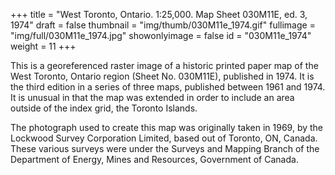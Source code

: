 +++
title = "West Toronto, Ontario. 1:25,000. Map Sheet 030M11E, ed. 3, 1974"
draft = false
thumbnail = "img/thumb/030M11e_1974.gif"
fullimage = "img/full/030M11e_1974.jpg"
showonlyimage = false
id = "030M11e_1974"
weight = 11
+++

This is a georeferenced raster image of a historic printed paper map of the West Toronto, Ontario region (Sheet No. 030M11E), published in 1974. It is the third edition in a series of three maps, published between 1961 and 1974. It is unusual in that the map was extended in order to include an area outside of the index grid, the Toronto Islands.
<!--more-->

The photograph used to create this map was originally taken in 1969, by the Lockwood Survey Corporation Limited, based out of Toronto, ON, Canada. These various surveys were under the Surveys and Mapping Branch of the Department of Energy, Mines and Resources, Government of Canada.

<!-- [View in Scholars GeoPortal](http://geo.scholarsportal.info/#r/details/_uri@=) | [Download original](http://geo.scholarsportal.info/proxy.html?http:__maps.scholarsportal.info/files/images/OpenContent/) -->